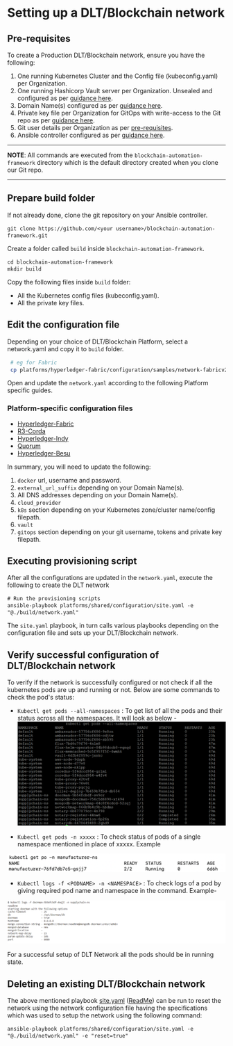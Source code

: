 # Setting up a DLT/Blockchain network
## Pre-requisites
To create a Production DLT/Blockchain network, ensure you have the following:

1. One running Kubernetes Cluster and the Config file (kubeconfig.yaml) per Organization.
1. One running Hashicorp Vault server per Organization. Unsealed and configured as per [guidance here](./configure_prerequisites.html#vaultunseal).
1. Domain Name(s) configured as per [guidance here](./configure_prerequisites.html#ambassador).
1. Private key file per Organization for GitOps with write-access to the Git repo as per [guidance here](./configure_prerequisites.html#privatekey).
1. Git user details per Organization as per [pre-requisites](../prerequisites).
1. Ansible controller configured as per [guidance here](./configure_prerequisites.html#Ansible_Inventory).

---
**NOTE**: All commands are executed from the `blockchain-automation-framework` directory which is the default directory created when you clone our Git repo.

---

## Prepare build folder
If not already done, clone the git repository on your Ansible controller.
```
git clone https://github.com/<your username>/blockchain-automation-framework.git
```
Create a folder called `build` inside `blockchain-automation-framework`.
```
cd blockchain-automation-framework
mkdir build
```
Copy the following files inside `build` folder:
* All the Kubernetes config files (kubeconfig.yaml).
* All the private key files.
    
## Edit the configuration file
Depending on your choice of DLT/Blockchain Platform, select a network.yaml and copy it to `build` folder.
```bash
 # eg for Fabric
 cp platforms/hyperledger-fabric/configuration/samples/network-fabricv2.yaml build/network.yaml
```
Open and update the `network.yaml` according to the following Platform specific guides.

### Platform-specific configuration files
- [Hyperledger-Fabric](./fabric_networkyaml.md)
- [R3-Corda](./corda_networkyaml.md)    
- [Hyperledger-Indy](./indy_networkyaml.md)
- [Quorum](./quorum_networkyaml.md) 
- [Hyperledger-Besu](./besu_networkyaml.md)

In summary, you will need to update the following:
1. `docker` url, username and password.
1. `external_url_suffix` depending on your Domain Name(s).
1. All DNS addresses depending on your Domain Name(s).
1. `cloud_provider`
1. `k8s` section depending on your Kubernetes zone/cluster name/config filepath.
1. `vault`
1. `gitops` section depending on your git username, tokens and private key filepath.

## Executing provisioning script

After all the configurations are updated in the `network.yaml`, execute the following to create the DLT network
```
# Run the provisioning scripts
ansible-playbook platforms/shared/configuration/site.yaml -e "@./build/network.yaml" 

```
The `site.yaml` playbook, in turn calls various playbooks depending on the configuration file and sets up your DLT/Blockchain network.

## Verify successful configuration of DLT/Blockchain network
To verify if the network is successfully configured or not check if all the kubernetes pods are up and running or not.
Below are some commands to check the pod's status:
* `Kubectl get pods --all-namespaces` : To get list of all the pods and their status across all the namespaces. It will look as below -
![](./../_static/ListOfPods.png)

* `Kubectl get pods -n xxxxx` : To check status of pods of a single namespace mentioned in place of xxxxx. Example

![](./../_static/GetOnePod.png)

* `Kubectl logs -f <PODNAME> -n <NAMESPACE>` : To check logs of a pod by giving required pod name and namespace in the command. Example-

![](./../_static/LogsOfPod.png)


For a successful setup of DLT Network all the pods should be in running state.


## Deleting an existing DLT/Blockchain network
The above mentioned playbook [site.yaml](https://github.com/hyperledger-labs/blockchain-automation-framework/tree/master/platforms/shared/configuration/site.yaml) ([ReadMe](https://github.com/hyperledger-labs/blockchain-automation-framework/tree/master/platforms/shared/configuration/)) can be run to reset the network using the network configuration file having the specifications which was used to setup the network using the following command:
```
ansible-playbook platforms/shared/configuration/site.yaml -e "@./build/network.yaml" -e "reset=true"
```

